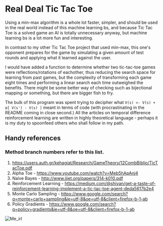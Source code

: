 # Real Deal Tic Tac Toe

Using a min-max algorithm is a whole lot faster, simpler, and should be used in the real world instead of this machine learning bs,  and because Tic Tac Toe is a solved game an AI is totally unnecessary anyway, but machine learning bs is a lot more fun and interesting.

In contrast to my other Tic Tac Toe project that used min-max, this one's opponent prepares for the game by simulating a given amount of test rounds and applying what it learned against the user.

I would have added a function to determine whether two tic-tac-toe games were reflections/rotations of eachother, thus reducing the search space for learning from past games, but the complexity of transforming each game eight times and performing a linear search each time outweighed the benefits. There might be some better way of checking such as bijectional mapping or something, but there are bigger fish to fry.

The bulk of this program was spent trying to decipher what `V(s) <- V(s) + α[ V(s') - V(s) ]` meant in terms of code (with procrastinating in the README coming in close second.) All the articles on temporal difference reinforcement learning are written in highly theoretical language - perhaps it is my duty to spoonfeed others who shall follow in my path.



## Handy references ##
### Method branch numbers refer to this list.  
1. https://users.auth.gr/kehagiat/Research/GameTheory/12CombBiblio/TicTacToe.pdf  
2. Alpha Toe - https://www.youtube.com/watch?v=Meb5hApAnj4  
3. Naive Bayes - http://www.ijiet.org/papers/314-k010.pdf  
4. Reinforcement Learning - https://medium.com/@shiyan/get-a-taste-of-reinforcement-learning-implement-a-tic-tac-toe-agent-deda5617b2e4  
5. Monte Carlo Sampling - https://www.google.com/search?q=monte+carlo+sampling&ie=utf-8&oe=utf-8&client=firefox-b-1-ab  
6. Policy Gradients - https://www.google.com/search?q=policy+gradients&ie=utf-8&oe=utf-8&client=firefox-b-1-ab  


![Me_irl](https://cdn.iwastesomuchtime.com/7102012232216iwsmt.jpeg)
